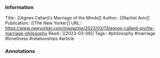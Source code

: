
### Information
Title:: [[Agnes Callard's Marriage of the Minds]]
Author:: [[Rachel Aviv]]
Publication:: [[The New Yorker]]
URL:: https://www.newyorker.com/magazine/2023/03/13/agnes-callard-profile-marriage-philosophy
Read:: [[2023-03-09]]
Tags:: #philosophy #marriage #loneliness #relationships 
#article

### Annotations
